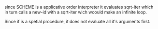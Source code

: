 since SCHEME is a applicative order interpreter it evaluates sqrt-iter which in turn calls a new-id with a sqrt-iter wich woould make an infinite loop.

Since if is a spetial procedure, it does not evaluate all it's arguments first.

